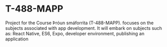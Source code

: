 # T-488-MAPP
Project for the Course Þróun smáforrita (T-488-MAPP). focuses on the subjects associated with app development. It will embark on subjects such as: React Native, ES6, Expo, developer environment, publishing an application
